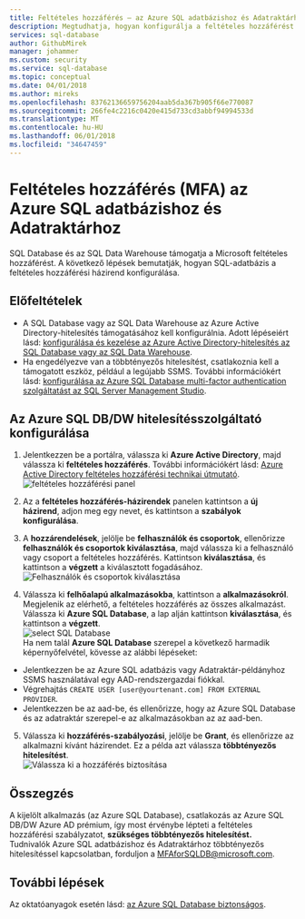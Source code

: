 ```yaml
---
title: Feltételes hozzáférés – az Azure SQL adatbázishoz és Adatraktárhoz |} Microsoft Doc
description: Megtudhatja, hogyan konfigurálja a feltételes hozzáférést az Azure SQL adatbázishoz és Adatraktárhoz.
services: sql-database
author: GithubMirek
manager: johammer
ms.custom: security
ms.service: sql-database
ms.topic: conceptual
ms.date: 04/01/2018
ms.author: mireks
ms.openlocfilehash: 83762136659756204aab5da367b905f66e770087
ms.sourcegitcommit: 266fe4c2216c0420e415d733cd3abbf94994533d
ms.translationtype: MT
ms.contentlocale: hu-HU
ms.lasthandoff: 06/01/2018
ms.locfileid: "34647459"
---
```

# <a name="conditional-access-mfa-with-azure-sql-database-and-data-warehouse"></a>Feltételes hozzáférés (MFA) az Azure SQL adatbázishoz és Adatraktárhoz  

SQL Database és az SQL Data Warehouse támogatja a Microsoft feltételes hozzáférést. A következő lépések bemutatják, hogyan SQL-adatbázis a feltételes hozzáférési házirend konfigurálása.  

## <a name="prerequisites"></a>Előfeltételek  
- A SQL Database vagy az SQL Data Warehouse az Azure Active Directory-hitelesítés támogatásához kell konfigurálnia. Adott lépéseiért lásd: [konfigurálása és kezelése az Azure Active Directory-hitelesítés az SQL Database vagy az SQL Data Warehouse](sql-database-aad-authentication-configure.md).  
- Ha engedélyezve van a többtényezős hitelesítést, csatlakoznia kell a támogatott eszköz, például a legújabb SSMS. További információkért lásd: [konfigurálása az Azure SQL Database multi-factor authentication szolgáltatást az SQL Server Management Studio](sql-database-ssms-mfa-authentication-configure.md).  

## <a name="configure-ca-for-azure-sql-dbdw"></a>Az Azure SQL DB/DW hitelesítésszolgáltató konfigurálása  
1.  Jelentkezzen be a portálra, válassza ki **Azure Active Directory**, majd válassza ki **feltételes hozzáférés**. További információkért lásd: [Azure Active Directory feltételes hozzáférési technikai útmutató](https://docs.microsoft.com/azure/active-directory/active-directory-conditional-access-technical-reference).  
  ![feltételes hozzáférési panel](./media/sql-database-conditional-access/conditional-access-blade.png) 
     
2.  Az a **feltételes hozzáférés-házirendek** panelen kattintson a **új házirend**, adjon meg egy nevet, és kattintson a **szabályok konfigurálása**.  
3.  A **hozzárendelések**, jelölje be **felhasználók és csoportok**, ellenőrizze **felhasználók és csoportok kiválasztása**, majd válassza ki a felhasználó vagy csoport a feltételes hozzáférés. Kattintson **kiválasztása**, és kattintson a **végzett** a kiválasztott fogadásához.  
  ![Felhasználók és csoportok kiválasztása](./media/sql-database-conditional-access/select-users-and-groups.png)  

4.  Válassza ki **felhőalapú alkalmazásokba**, kattintson a **alkalmazásokról**. Megjelenik az elérhető, a feltételes hozzáférés az összes alkalmazást. Válassza ki **Azure SQL Database**, a lap alján kattintson **kiválasztása**, és kattintson a **végzett**.  
  ![select SQL Database](./media/sql-database-conditional-access/select-sql-database.png)  
  Ha nem talál **Azure SQL Database** szerepel a következő harmadik képernyőfelvétel, kövesse az alábbi lépéseket:   
  - Jelentkezzen be az Azure SQL adatbázis vagy Adatraktár-példányhoz SSMS használatával egy AAD-rendszergazdai fiókkal.  
  - Végrehajtás `CREATE USER [user@yourtenant.com] FROM EXTERNAL PROVIDER`.  
  - Jelentkezzen be az aad-be, és ellenőrizze, hogy az Azure SQL Database és az adatraktár szerepel-e az alkalmazásokban az az aad-ben.  

5.  Válassza ki **hozzáférés-szabályozási**, jelölje be **Grant**, és ellenőrizze az alkalmazni kívánt házirendet. Ez a példa azt válassza **többtényezős hitelesítést**.  
  ![Válassza ki a hozzáférés biztosítása](./media/sql-database-conditional-access/grant-access.png)  

## <a name="summary"></a>Összegzés  
A kijelölt alkalmazás (az Azure SQL Database), csatlakozás az Azure SQL DB/DW Azure AD prémium, így most érvénybe lépteti a feltételes hozzáférési szabályzatot, **szükséges többtényezős hitelesítést.**  
Tudnivalók Azure SQL adatbázishoz és Adatraktárhoz többtényezős hitelesítéssel kapcsolatban, forduljon a MFAforSQLDB@microsoft.com.  

## <a name="next-steps"></a>További lépések  

Az oktatóanyagok esetén lásd: [az Azure SQL Database biztonságos](sql-database-security-tutorial.md).
